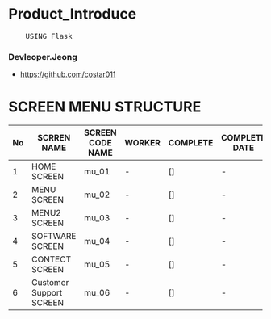 # Product_Introduce

<pre>
    USING Flask
</pre>

### Devleoper.Jeong

- https://github.com/costar011

# SCREEN MENU STRUCTURE

| No  | SCRREN NAME             | SCREEN CODE NAME | WORKER | COMPLETE | COMPLETE DATE |
| :-- | ----------------------- | ---------------- | ------ | -------- | ------------- |
| 1   | HOME SCREEN             | mu_01            | -      | []       | -             |
| 2   | MENU SCREEN             | mu_02            | -      | []       | -             |
| 3   | MENU2 SCREEN            | mu_03            | -      | []       | -             |
| 4   | SOFTWARE SCREEN         | mu_04            | -      | []       | -             |
| 5   | CONTECT SCREEN          | mu_05            | -      | []       | -             |
| 6   | Customer Support SCREEN | mu_06            | -      | []       | -             |
